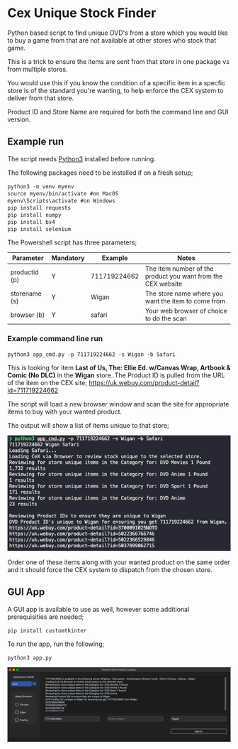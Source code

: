 # Cex Unique Stock Finder

Python based script to find unique DVD's from a store which you would like to buy a game from that are not available at other stores who stock that game.

This is a trick to ensure the items are sent from that store in one package vs from multiple stores.

You would use this if you know the condition of a specific item in a specfic store is of the standard you're wanting, to help enforce the CEX system to deliver from that store.


Product ID and Store Name are required for both the command line and GUI version.

## Example run

The script needs [Python3](https://www.python.org/downloads/) installed before running.

The following packages need to be installed if on a fresh setup;
```pwsh
python3 -m venv myenv 
source myenv/bin/activate #on MacOS
myenv\Scripts\activate #on Windows
pip install requests
pip install numpy
pip install bs4
pip install selenium
```


The Powershell script has three parameters;

|  Parameter | Mandatory  |  Example | Notes  |   
|---|---|---|---|
|  productid (p) |  Y | 711719224662 | The item number of the product you want from the CEX website |   
|  storename (s) | Y  | Wigan  | The store name where you want the item to come from  |   
|  browser (b) | Y  | safari  | Your web browser of choice to do the scan |   

### Example command line run
```pwsh
python3 app_cmd.py -p 711719224662 -s Wigan -b Safari
```
This is looking for item **Last of Us, The: Ellie Ed. w/Canvas Wrap, Artbook & Comic (No DLC)** in the **Wigan** store. The Product ID is pulled from the URL of the item on the CEX site; https://uk.webuy.com/product-detail?id=711719224662

The script will load a new browser window and scan the site for appropriate items to buy with your wanted product.

The output will show a list of items unique to that store;

![alt text](image.png)

Order one of these items along with your wanted product on the same order and it should force the CEX system to dispatch from the chosen store.

## GUI App
A GUI app is available to use as well, however some additional prerequisities are needed;

```pwsh
pip install customtkinter
```

To run the app, run the following;
```pwsh
python3 app.py  
```
![alt text](image-2.png)